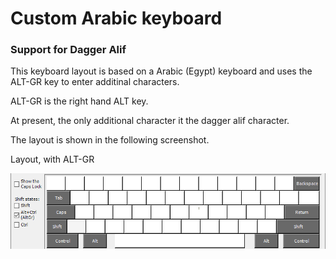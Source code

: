 # Custom Arabic keyboard
### Support for Dagger Alif

This keyboard layout is based on a Arabic (Egypt) keyboard and uses the ALT-GR key 
to enter additinal characters.

ALT-GR is the right hand ALT key.

At present, the only additional character it the dagger alif character.

The layout is shown in the following screenshot.

Layout, with ALT-GR

![Screenshot of keyboard layout with alt-gr key](PJArabic_alt_gr.png)

